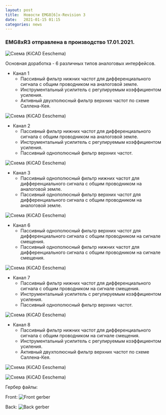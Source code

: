 ```yaml
---
layout: post
title:  Новости EMG8[6]x-Revision 3
date:   2021-01-15 01:15
categories: news
---
```

### EMG8xR3 отправлена в производство 17.01.2021.
![Схема (KiCAD Eeschema)](https://i.ibb.co/gVfnMcZ/emg-8-6-x-R3-rayt.png)

Основная доработка - 6 различных типов аналоговых интерфейсов.

* Канал 1
  * Пассивный фильтр нижних частот для дифференциального сигнала с общим проводником на аналоговой земле.
  * Инструментальный усилитель с регулируемым коэффициентом усиления.
  * Активный двухполюсный фильтр верхних частот по схеме Саллена-Кея.
  
![Схема (KiCAD Eeschema)](https://i.ibb.co/NgBhHY0/emg-8-6-x-R3-ch1.png)

* Канал 2
  * Пассивный фильтр нижних частот для дифференциального сигнала с общим проводником на аналоговой земле.
  * Инструментальный усилитель с регулируемым коэффициентом усиления.
  * Пассивный однополюсный фильтр верхних частот.
  
![Схема (KiCAD Eeschema)](https://i.ibb.co/c1njbRq/emg-8-6-x-R3-ch2.png)

* Канал 3
  * Пассивный однополюсный фильтр нижних частот для дифференциального сигнала с общим проводником на аналоговой земле.
  * Пассивный однополюсный фильтр верхних частот для дифференциального сигнала с общим проводником на аналоговой земле.
  
![Схема (KiCAD Eeschema)](https://i.ibb.co/Tcfq2pj/emg-8-6-x-R3-ch3.png)

* Канал 6
  * Пассивный однополюсный фильтр верхних частот для дифференциального сигнала с общим проводником на сигнале смещения.
  * Пассивный однополюсный фильтр нижних частот для дифференциального сигнала с общим проводником на сигнале смещения.
  
![Схема (KiCAD Eeschema)](https://i.ibb.co/6PJqgKk/emg-8-6-x-R3-ch3.png)

* Канал 7
  * Пассивный фильтр нижних частот для дифференциального сигнала с общим проводником на сигнале смещения.
  * Инструментальный усилитель с регулируемым коэффициентом усиления.
  * Пассивный однополюсный фильтр верхних частот.
  
![Схема (KiCAD Eeschema)](https://i.ibb.co/5GTM25d/emg-8-6-x-R3-ch7.png)

* Канал 8
  * Пассивный фильтр нижних частот для дифференциального сигнала с общим проводником на сигнале смещения.
  * Инструментальный усилитель с регулируемым коэффициентом усиления.
  * Активный двухполюсный фильтр верхних частот по схеме Саллена-Кея.
  
![Схема (KiCAD Eeschema)](https://i.ibb.co/zFyzVfL/emg-8-6-x-R3-ch8.png)


![Схема (KiCAD Eeschema)](https://i.ibb.co/v3mRspb/emg-8-6-x-R3.png)

Гербер файлы:

Front:
![Front gerber](https://i.ibb.co/ZM7rdcw/emg-8-6-x-R3-gerber-f.png)

Back:
![Back gerber](https://i.ibb.co/7jPvvyQ/emg-8-6-x-R3-gerber-b.png)



